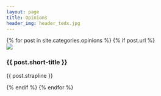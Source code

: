 ```yaml
---
layout: page
title: Opinions
header_img: header_tedx.jpg
---
```


<section class="projects">
   {% for post in site.categories.opinions %}
      {% if post.url %}
         <article class="project_card">
            <div class="project_card_img">
               <img src="/images/posts/{{ post.folder }}/header.jpg">
            </div>
            <h3>{{ post.short-title }}</h3>
            <p>{{ post.strapline }}</p>
         </article>
      {% endif %}
   {% endfor %}    
</section>
